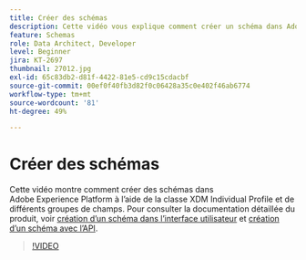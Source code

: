 ```yaml
---
title: Créer des schémas
description: Cette vidéo vous explique comment créer un schéma dans Adobe Experience Platform à l’aide de la classe XDM Individual Profile et de divers groupes de champs.
feature: Schemas
role: Data Architect, Developer
level: Beginner
jira: KT-2697
thumbnail: 27012.jpg
exl-id: 65c83db2-d81f-4422-81e5-cd9c15cdacbf
source-git-commit: 00ef0f40fb3d82f0c06428a35c0e402f46ab6774
workflow-type: tm+mt
source-wordcount: '81'
ht-degree: 49%

---
```


# Créer des schémas

Cette vidéo montre comment créer des schémas dans Adobe Experience Platform à l’aide de la classe XDM Individual Profile et de différents groupes de champs. Pour consulter la documentation détaillée du produit, voir [création d’un schéma dans l’interface utilisateur](https://experienceleague.adobe.com/docs/experience-platform/xdm/tutorials/create-schema-ui.html?lang=fr) et [création d’un schéma avec l’API](https://experienceleague.adobe.com/docs/experience-platform/xdm/tutorials/create-schema-api.html?lang=fr).

>[!VIDEO](https://video.tv.adobe.com/v/27012?learn=on)